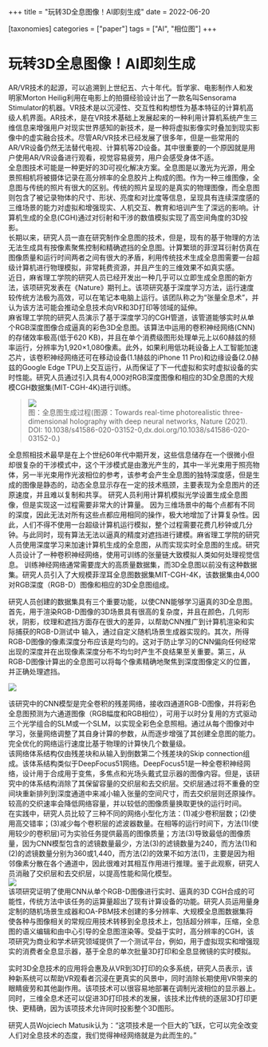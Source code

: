 +++
title = "玩转3D全息图像！AI即刻生成"
date = 2022-06-20

[taxonomies]
categories = ["paper"]
tags = ["AI", "相位图"]
+++
# 玩转3D全息图像！AI即刻生成  
AR/VR技术的起源，可以追溯到上世纪五、六十年代。哲学家、电影制作人和发明家Morton Heilig利用在电影上的拍摄经验设计出了一款名叫Sensorama Stimulator的机器。VR技术是以沉浸性、交互性和构想性为基本特征的计算机高级人机界面。AR技术，是在VR技术基础上发展起来的一种利用计算机系统产生三维信息来增强用户对现实世界感知的新技术，是一种将虚拟影像实时叠加到现实影像中的虚实融合技术。尽管AR/VR技术已经发展了很多年，但是一些常用的AR/VR设备仍然无法替代电视、计算机等2D设备。其中很重要的一个原因就是用户使用AR/VR设备进行观看，视觉容易疲劳，用户会感受身体不适。  
全息图技术可能是一种更好的3D可视化解决方案。全息图是以激光为光源，用全景照相机将被摄体记录在高分辨率的全息胶片上构成的图。作为一种三维图像，全息图与传统的照片有很大的区别。传统的照片呈现的是真实的物理图像，而全息图则包含了被记录物体的尺寸、形状、亮度和对比度等信息，呈现具有连续深度感的三维场景的能力对虚拟和增强现实、人机交互、教育和培训产生了深远的影响。计算机生成的全息(CGH)通过对衍射和干涉的数值模拟实现了高空间角度的3D投影。   
长期以来，研究人员一直在研究制作全息图的技术，但是，现有的基于物理的方法无法生成具有按像素聚焦控制和精确遮挡的全息图。计算繁琐的菲涅耳衍射仿真在图像质量和运行时间两者之间有很大的矛盾，利用传统技术生成全息图需要一台超级计算机进行物理模拟，非常耗费资源，并且产生的三维效果不如真实感。  
近日，麻省理工学院的研究人员已经开发出一种几乎可以立即生成全息图的新方法，该项研究发表在《Nature》期刊上。该项研究基于深度学习方法，运行速度较传统方法极为高效，可以在笔记本电脑上运行。该团队称之为“张量全息术”，并认为该方法可能会推动全息技术向VR和3D打印等领域的延伸。  
麻省理工学院的研究人员演示了基于深度学习的CGH管道，该管道能够实时从单个RGB深度图像合成逼真的彩色3D全息图。该算法中运用的卷积神经网络(CNN)的存储效率极高(低于620 KB)，并且在单个消费级图形处理单元上以60赫兹的频率运行，分辨率为1,920×1,080像素。此外，如果利用低功耗设备上人工智能加速芯片，该卷积神经网络还可在移动设备(1.1赫兹的iPhone 11 Pro)和边缘设备(2.0赫兹的Google Edge TPU)上交互运行，从而保证了下一代虚拟和实时虚拟设备的实时性能。研究人员通过引入具有4,000对RGB深度图像和相应的3D全息图的大规模CGH数据集(MIT-CGH-4K)进行训练。   
> ![](https://ask.qcloudimg.com/http-save/8352478/h3mblme9go.png?imageView2/2/w/1620)  
> 图：全息图生成过程(图源：Towards real-time photorealistic three-dimensional holography with deep neural networks, Nature (2021). DOI: 10.1038/s41586-020-03152-0,dx.doi.org/10.1038/s41586-020-03152-0.)  


全息照相技术最早是在上个世纪60年代中期开发，这些信息储存在一个很微小但却很复杂的干涉模式中，这个干涉模式是由激光产生的，其中一半光束用于照亮物体，另一半光束用作光波相位的参考，该参考会产生全息图的独特深度感，但是生成的图像是静态的，动态全息显示存在一定的技术瓶颈，主要表现为全息图片的还原速度，并且难以复制和共享。  研究人员利用计算机模拟光学设置生成全息图像，但是实现这一过程需要非常大的计算量。 因为三维场景中的每个点都有不同的深度，因此无法对所有这些点都应用相同的操作，极大地增加了计算复杂性。因此，人们不得不使用一台超级计算机运行模拟，整个过程需要花费几秒钟或几分钟。与此同时，现有算法无法以逼真的精度对遮挡进行建模。麻省理工学院的研究人员使用深度学习来加速计算机生成的全息图，从而实现实时全息图的生成。研究人员设计了一种卷积神经网络，使用可训练的张量链大致模拟人类如何处理视觉信息。   训练神经网络通常需要庞大的高质量数据集，而3D全息图以前没有这种数据集。研究人员引入了大规模菲涅耳全息图数据集MIT-CGH-4K，该数据集由4,000对RGB深度（RGB-D）图像和相应的3D全息图组成。

研究人员创建的数据集具有三个重要功能，以使CNN能够学习逼真的3D全息图。首先，用于渲染RGB-D图像的3D场景具有很高的复杂度，并且在颜色，几何形状，阴影，纹理和遮挡方面存在很大的差异，以帮助CNN推广到计算机渲染和实际捕获的RGB-D测试中 输入，通过自定义随机场景生成器实现的。其次，所得RGB-D图像的像素深度分布应该是均匀的。这对于防止学习的CNN偏向任何经常出现的深度并在出现像素深度分布不均匀时产生不良结果至关重要。第三，从RGB-D图像计算出的全息图可以将每个像素精确地聚焦到深度图像定义的位置，并正确处理遮挡。

   
![](https://ask.qcloudimg.com/http-save/8352478/gn5o410ow9.png?imageView2/2/w/1620)
   
该研究中的CNN模型是完全卷积的残差网络，接收四通道RGB-D图像，并将彩色全息图预测为六通道图像（RGB幅度和RGB相位），可用于以时分复用的方式驱动三个光学组合的SLM或一个SLM，以实现全彩色全息照相。通过从每个图像对中学习，张量网络调整了其自身计算的参数，从而逐步增强了其创建全息图的能力。完全优化的网络运行速度比基于物理的计算快几个数量级。  
该网络体系结构仅由残差块和从输入到倒数第二个残差块的Skip connection组成。该体系结构类似于DeepFocus51网络。DeepFocus51是一种全卷积神经网络，设计用于合成用于变焦，多焦点和光场头戴式显示器的图像内容。但是，该研究中的体系结构消除了其保留容量的交织层和去交织层。交织层通过将不重叠的空间块重新排列到深度通道中来减小输入张量的空间尺寸，而去交织层则还原操作。较高的交织速率会降低网络容量，并以较低的图像质量换取更快的运行时间。  
在实践中，研究人员比较了三种不同的网络小型化方法：(1)减少卷积层数；(2)使用高交错率；(3)减少每个卷积层的滤波器数量。在相等的运行时间下，方法(1)(使用较少的卷积层)可为实验任务提供最高的图像质量；方法(3)导致最低的图像质量，因为CNN模型包含的滤镜数量最少，方法(3)的滤镜数量为240，而方法(1)和(2)的滤镜数量分别为360或1,440，而方法(2)的效果不如方法(1)，主要是因为相邻像素分散在各个通道中，因此很难对其相互作用进行推理。鉴于此观察，研究人员消融了交织层和去交织层，以提高性能和简化模型。   
![](https://ask.qcloudimg.com/http-save/8352478/rqj4t7wq73.png)  
该项研究证明了使用CNN从单个RGB-D图像进行实时、逼真的3D CGH合成的可能性，传统方法中该任务的运算量超出了现有计算设备的功能。研究人员运用量身定制的随机场景生成器和OA-PBM技术创建的多分辨率、大规模全息图数据集将使各种与图像相关的常规应用技术转移到全息技术上，包括超分辨率，压缩，全息图的语义编辑和由中心引导的全息图渲染等。受益于实时，高分辨率的CGH，该项研究为商业和学术研究领域提供了一个测试平台，例如，用于虚拟现实和增强现实的消费者全息显示器，基于全息的单次批量3D打印和全息显微镜的实时模拟。

实时3D全息技术的应用将会惠及从VR到3D打印的众多系统，研究人员表示，该种新系统可以帮助VR观看者沉浸在更真实的风景中，同时消除长期使用VR带来的眼睛疲劳和其他副作用。该项技术可以很容易地部署在调制光波相位的显示器上。同时，三维全息术还可以促进3D打印技术的发展，该技术比传统的逐层3D打印更快、更精确，因为该项技术允许同时投影整个3D图形。

研究人员Wojciech Matusik认为：“这项技术是一个巨大的飞跃，它可以完全改变人们对全息技术的态度，我们觉得神经网络就是为此而生的。”

